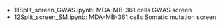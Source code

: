 * 11Split_screen_GWAS.ipynb: MDA-MB-361 cells GWAS screen
* 12Split_screen_SM.ipynb: MDA-MB-361 cells Somatic mutation screen
